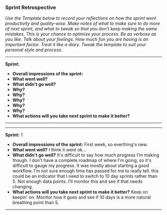 ### Sprint Retrospective

_Use the Template below to record your reflections on how the sprint went productivity and quality-wise. Make notes of what to make sure to do more of next sprint, and what to tweak so that you don't keep making the same mistakes. This is your chance to optimize your process. Be as verbose as you like. Talk about your feelings. How much fun you are having is an important factor. Treat it like a diary. Tweak the template to suit your personal style and process._
***
__Sprint:__
 - __Overall impressions of the sprint:__
 - __What went well?__
 - __What didn't go well?__
  - __Why?__
  - __Why?__
  - __Why?__
  - __Why?__
  - __Why?__
 - __What actions will you take next sprint to make it better?__
***

***
__Sprint:__ 1
 - __Overall impressions of the sprint:__ First week, so everthing's new.
 - __What went well?__ I think it went ok...
 - __What didn't go well?__ It's difficult to say how much progress I'm making though. I don't have a complete roadmap of where I'm going, so it's difficult to gauge my progress. It was mostly about starting a good workflow. I'm not sure enough time has passed for me to really tell. this could be an indicator that I need to switch to 10 day sprints rather than 5. Not enough data points. I'll monitor this and see if that needs changing.
 - __What actions will you take next sprint to make it better?__
Keep on keepin' on. Monitor how it goes and see if 10 days is a more natural breathing point than 5.
***
